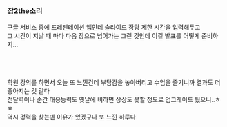 ### 잡2the소리

구글 서비스 중에 프레젠테이션 앱인데 슬라이드 장당 제한 시간을 입력해두고<br>
그 시간이 지날 때 마다 다음 장으로 넘어가는 그런 것인데 이걸 발표를 어떻게 준비하지...<br>
<br><br><br><br>
학원 강의를 하면서 오늘 또 느낀건데 부담감을 놓아버리고 수업을 즐기니까 결과도 더 좋아지는 것 같다<br>
전달력이나 순간 대응능력도 옛날에 비하면 상상도 못할 정도로 업그레이드 됬으니..ㅎㅎ<br>
역시 경력을 찾는덴 이유가 있겠구나 또 느낀 하루다
<br>
